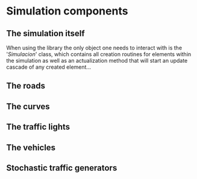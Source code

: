 # Simulation components

## The simulation itself
When using the library the only object one needs to interact with is the '_Simulacion_' class, which contains all 
creation routines for elements within the simulation as well as an actualization method that will start an update 
cascade of any created element...
## The roads

## The curves

## The traffic lights 

## The vehicles

## Stochastic traffic generators

